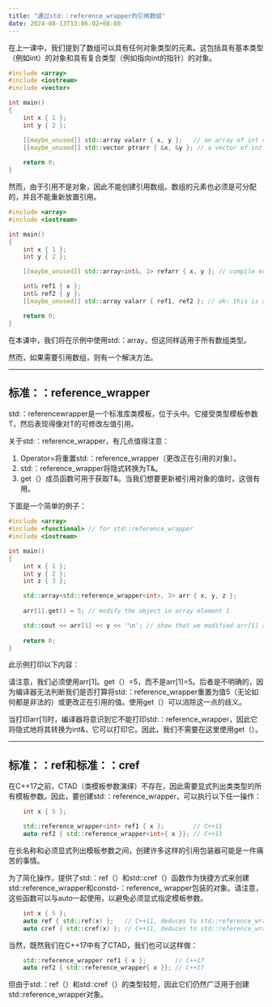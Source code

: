 ```yaml
---
title: "通过std:：reference_wrapper的引用数组"
date: 2024-08-13T13:06:02+08:00
---
```


在上一课中，我们提到了数组可以具有任何对象类型的元素。这包括具有基本类型（例如int）的对象和具有复合类型（例如指向int的指针）的对象。

```C++
#include <array>
#include <iostream>
#include <vector>

int main()
{
    int x { 1 };
    int y { 2 };

    [[maybe_unused]] std::array valarr { x, y };   // an array of int values
    [[maybe_unused]] std::vector ptrarr { &x, &y }; // a vector of int pointers
    
    return 0;
}
```

然而，由于引用不是对象，因此不能创建引用数组。数组的元素也必须是可分配的，并且不能重新放置引用。

```C++
#include <array>
#include <iostream>

int main()
{
    int x { 1 };
    int y { 2 };

    [[maybe_unused]] std::array<int&, 2> refarr { x, y }; // compile error: cannot define array of references

    int& ref1 { x };
    int& ref2 { y };
    [[maybe_unused]] std::array valarr { ref1, ref2 }; // ok: this is actually a std::array<int, 2>, not an array of references

    return 0;
}
```

在本课中，我们将在示例中使用std:：array，但这同样适用于所有数组类型。

然而，如果需要引用数组，则有一个解决方法。

***
## 标准：：reference_wrapper

std:：referencewrapper是一个标准库类模板，位于<functional>头中。它接受类型模板参数T，然后表现得像对T的可修改左值引用。

关于std:：reference_wrapper，有几点值得注意：

1. Operator=将重置std:：reference_wrapper（更改正在引用的对象）。
2. std:：reference_wrapper<T>将隐式转换为T&。
3. get（）成员函数可用于获取T&。当我们想要更新被引用对象的值时，这很有用。


下面是一个简单的例子：

```C++
#include <array>
#include <functional> // for std::reference_wrapper
#include <iostream>

int main()
{
    int x { 1 };
    int y { 2 };
    int z { 3 };

    std::array<std::reference_wrapper<int>, 3> arr { x, y, z };
    
    arr[1].get() = 5; // modify the object in array element 1

    std::cout << arr[1] << y << '\n'; // show that we modified arr[1] and y, prints 55
    
    return 0;
}
```

此示例打印以下内容：

请注意，我们必须使用arr[1]。get（）=5，而不是arr[1]=5。后者是不明确的，因为编译器无法判断我们是否打算将std:：reference_wrapper<int>重置为值5（无论如何都是非法的）或更改正在引用的值。使用get（）可以消除这一点的歧义。

当打印arr[1]时，编译器将意识到它不能打印std:：reference_wrapper<int>，因此它将隐式地将其转换为int&，它可以打印它。因此，我们不需要在这里使用get（）。

***
## 标准：：ref和标准：：cref

在C++17之前，CTAD（类模板参数演绎）不存在，因此需要显式列出类类型的所有模板参数。因此，要创建std:：reference_wrapper<int>，可以执行以下任一操作：

```C++
    int x { 5 };

    std::reference_wrapper<int> ref1 { x };        // C++11
    auto ref2 { std::reference_wrapper<int>{ x }}; // C++11
```

在长名称和必须显式列出模板参数之间，创建许多这样的引用包装器可能是一件痛苦的事情。

为了简化操作，提供了std:：ref（）和std:∶cref（）函数作为快捷方式来创建std::reference_wrapper和constd-：reference_ wrapper包装的对象。请注意，这些函数可以与auto一起使用，以避免必须显式指定模板参数。

```C++
    int x { 5 };
    auto ref { std::ref(x) };   // C++11, deduces to std::reference_wrapper<int>
    auto cref { std::cref(x) }; // C++11, deduces to std::reference_wrapper<const int>
```

当然，既然我们在C++17中有了CTAD，我们也可以这样做：

```C++
    std::reference_wrapper ref1 { x };        // C++17
    auto ref2 { std::reference_wrapper{ x }}; // C++17
```

但由于std:：ref（）和std:∶cref（）的类型较短，因此它们仍然广泛用于创建std::reference_wrapper对象。

